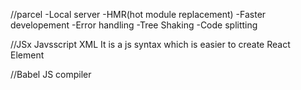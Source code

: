 //parcel
-Local server
-HMR(hot module replacement)
-Faster developement
-Error handling
-Tree Shaking
-Code splitting


//JSx
Javsscript XML
It is a js syntax which is easier to create React  Element

//Babel
JS compiler